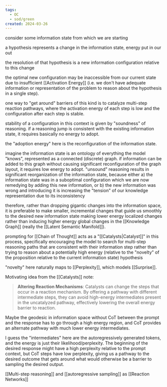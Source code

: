 ```yaml
---
tags:
  - OC
  - sod/green
created: 2024-03-26
---
```

consider some information state from which we are starting

a hypothesis represents a change in the information state, energy put in our out

the resolution of that hypothesis is a new information configuration relative to this change

the optimal new configuration may be inaccessible from our current state due to insufficient [[Activation Energy]] (i.e. we don't have adequate information or representation of the problem to reason about the hypothesis in a single step). 

one way to "get around" barriers of this kind is to catalyze multi-step reaction pathways, where the activation energy of each step is low and the configuration after each step is stable.

stability of a configuration in this context is given by "soundness" of reasoning. if a reasoning jump is consistent with the existing information state, it requires basically no energy to adopt.

the "adoption energy" here is the reconfiguration of the information state.

imagine the information state is an ontology of everything the model "knows", represented as a connected (discrete) graph. if information can be added to this graph without causing significant reconfiguration of the graph layout, it requires low energy to adopt. "unsound" reasoning results in significant reorganization of the information state, because either a) the information state was in a suboptimal configuration which we are now remedying by adding this new information, or b) the new information was wrong and introducing it is increasing the "tension" of our knowledge representation due to its inconsistency 

therefore, rather than dropping gigantic changes into the information space, it is preferable to make smaller, incremental changes that guide us smoothly to the desired new information state making lower energy localized changes rather than inducing higher energy global changes in the [[Knowledge Graph]] (really the [[Latent Semantic Manifold]]).

prompting for [[Chain of Thought]] acts as a "[[Catalysts|Catalyst]]" in this process, specifically encouraging the model to search for multi-step reasoning paths that are consistent with their information step rather than trying to reason about a potentially high energy (relative to the "novelty" of the proposition relative to the current information state) hypothesis 

"novelty" here naturally maps to [[Perplexity]], which models [[Surprise]]. 

Motivating idea from the [[Catalysts]] note:
> **Altering Reaction Mechanisms**: Catalysts can change the steps that occur in a reaction mechanism. By offering a pathway with different intermediate steps, they can avoid high-energy intermediates present in the uncatalyzed pathway, effectively lowering the overall energy barrier to reaction.

Maybe the geodesic in information space without CoT between the prompt and the response has to go through a high energy region, and CoT provides an alternate pathway with much lower energy intermediates.

I guess the "intermediates" here are the autoregressively generated tokens, and the energy is just their likelihood/perplexity. The beginning of the desired response might have a high perplexity relative to the prompt context, but CoT steps have low perplexity, giving us a pathway to the desired outcome that gets around what would otherwise be a barrier to sampling the desired output.

[[Multi-step reasoning]] and [[autoregressive sampling]] as [[Reaction Networks]]

